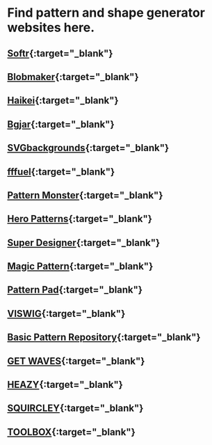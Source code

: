 # Find pattern and shape generator websites here.

## [Softr](https://www.softr.io/tools/svg-shape-generator){:target="_blank"} 

## [Blobmaker](https://www.blobmaker.app/){:target="_blank"}

## [Haikei](https://app.haikei.app/){:target="_blank"}

## [Bgjar](https://bgjar.com/){:target="_blank"}

## [SVGbackgrounds](https://www.svgbackgrounds.com/){:target="_blank"}

## [fffuel](https://fffuel.co/){:target="_blank"}

## [Pattern Monster](https://pattern.monster/){:target="_blank"}

## [Hero Patterns](https://heropatterns.com/){:target="_blank"}

## [Super Designer](https://superdesigner.co/){:target="_blank"}

## [Magic Pattern](https://www.magicpattern.design/){:target="_blank"}

## [Pattern Pad](https://patternpad.com/){:target="_blank"}

## [VISWIG](https://www.visiwig.com/patterns/){:target="_blank"}

## [Basic Pattern Repository](https://patterns.helloyes.dev/){:target="_blank"}

## [GET WAVES](https://getwaves.io/){:target="_blank"}

## [HEAZY](https://app.heazy.studio/){:target="_blank"}

## [SQUIRCLEY](https://squircley.app/){:target="_blank"}

## [TOOLBOX](https://toolbox.signalsupply.co/){:target="_blank"}